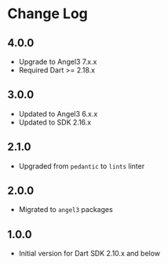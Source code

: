 # Change Log

## 4.0.0

* Upgrade to Angel3 7.x.x
* Required Dart >= 2.18.x
  
## 3.0.0

* Updated to Angel3 6.x.x
* Updated to SDK 2.16.x
  
## 2.1.0

* Upgraded from `pedantic` to `lints` linter

## 2.0.0

* Migrated to `angel3` packages

## 1.0.0

* Initial version for Dart SDK 2.10.x and below
